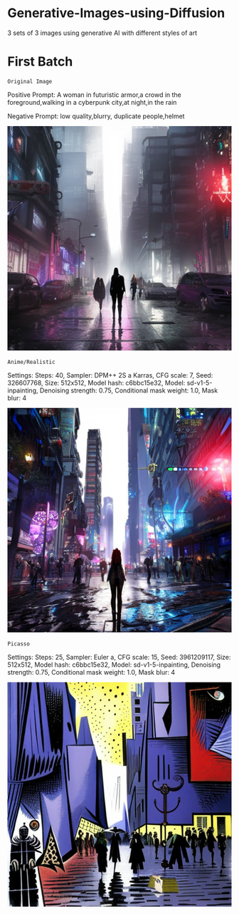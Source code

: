 # Generative-Images-using-Diffusion
3 sets of 3 images using generative AI with different styles of art

# First Batch
    Original Image

Positive Prompt: A woman in futuristic armor,a crowd in the foreground,walking in a cyberpunk city,at night,in the rain

Negative Prompt: low quality,blurry, duplicate people,helmet

![Original](https://github.com/JGonzalez249/Generative-Images-using-Diffusion/blob/master/img/00000-613250346-A%20woman%20in%20fut.png)

    Anime/Realistic

Settings: Steps: 40, Sampler: DPM++ 2S a Karras, CFG scale: 7, Seed: 326607768, Size: 512x512, Model hash: c6bbc15e32, Model: sd-v1-5-inpainting, Denoising strength: 0.75, Conditional mask weight: 1.0, Mask blur: 4

![Anime/Realistc](https://github.com/JGonzalez249/Generative-Images-using-Diffusion/blob/master/img/futureWomanAnime.png)

    Picasso

Settings: Steps: 25, Sampler: Euler a, CFG scale: 15, Seed: 3961209117, Size: 512x512, Model hash: c6bbc15e32, Model: sd-v1-5-inpainting, Denoising strength: 0.75, Conditional mask weight: 1.0, Mask blur: 4

![Picasso](https://github.com/JGonzalez249/Generative-Images-using-Diffusion/blob/master/img/futureWomanPicasso.png)

